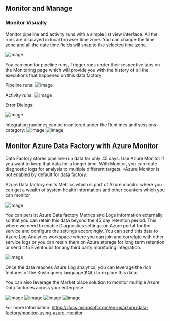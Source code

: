 
## Monitor and Manage

### Monitor Visually
Monitor pipeline and activity runs with a simple list view interface. All the runs are displayed in local browser time zone. You can change the time zone and all the date time fields will snap to the selected time zone.

![image](https://user-images.githubusercontent.com/22504173/90347075-fa755400-dffb-11ea-8ca3-05e856eed069.png)

You can monitor pipeline runs, Trigger runs under their respective tabs on the Monitoring page which will provide you with the history of all the executions that happened on this data factory

Pipeline runs:
![image](https://user-images.githubusercontent.com/22504173/90347519-fbf44b80-dffe-11ea-8281-5dc90ee61b02.png)

Activity runs:
![image](https://user-images.githubusercontent.com/22504173/90347549-26de9f80-dfff-11ea-8862-f9d0c7e9d06b.png)

Error Dialogs:

![image](https://user-images.githubusercontent.com/22504173/90347575-61483c80-dfff-11ea-941e-d07d8d0ee890.png)

Integration runtimes can be monitored under the Runtimes and sessions category:
![image](https://user-images.githubusercontent.com/22504173/90347226-e120d780-dffc-11ea-88c2-f23a84a4a205.png)
![image](https://user-images.githubusercontent.com/22504173/90347216-d403e880-dffc-11ea-8290-dfe0ea1d2c79.png)

## Monitor Azure Data Factory with Azure Monitor

Data Factory stores pipeline-run data for only 45 days. Use Azure Monitor if you want to keep that data for a longer time. With Monitor, you can route diagnostic logs for analysis to multiple different targets. •Azure Monitor is not enabled by default for data factory.

Azure Data factory emits Metrics which is part of Azure monitor where you can get a wealth of system health information and other counters which you can monitor

![image](https://user-images.githubusercontent.com/22504173/90347703-f9debc80-dfff-11ea-80da-fd3be267a6c3.png)

You can persist Azure Data factory Metrics and Logs information externally so that you can retain this data beyond the 45 day retention period. This where we need to enable Diagnostics settings on Azure portal for the service and configure the settings accordingly. You can send this data to Azure Log Analytics workspace where you can join and correlate with other service logs or you can retain them on Azure storage for long term retention or send it to Eventhubs for any third party monitoring integration.

![image](https://user-images.githubusercontent.com/22504173/90347813-8a1d0180-e000-11ea-9adb-a01e44ef205c.png)

Once the data reaches Azure Log analytics, you can leverage the rich features of the Kusto query language(KQL) to explore this data. 

You can also leverage the Market place solution to monitor multiple Azure Data factories across your enterprise

![image](https://user-images.githubusercontent.com/22504173/90347954-7d4cdd80-e001-11ea-8590-eca6d806bdfc.png)
![image](https://user-images.githubusercontent.com/22504173/90347945-6c9c6780-e001-11ea-8568-2fab685bb3be.png)
![image](https://user-images.githubusercontent.com/22504173/90347959-88077280-e001-11ea-820a-5f4fd93289f5.png)
![image](https://user-images.githubusercontent.com/22504173/90347966-905fad80-e001-11ea-87f8-ed5e820b4752.png)

For more information: https://docs.microsoft.com/en-us/azure/data-factory/monitor-using-azure-monitor
